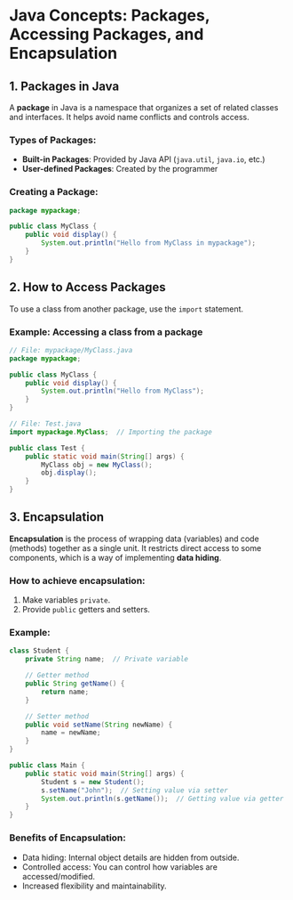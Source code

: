 
# Java Concepts: Packages, Accessing Packages, and Encapsulation

## 1. Packages in Java

A **package** in Java is a namespace that organizes a set of related classes and interfaces. It helps avoid name conflicts and controls access.

### Types of Packages:
- **Built-in Packages**: Provided by Java API (`java.util`, `java.io`, etc.)
- **User-defined Packages**: Created by the programmer

### Creating a Package:
```java
package mypackage;

public class MyClass {
    public void display() {
        System.out.println("Hello from MyClass in mypackage");
    }
}
```

## 2. How to Access Packages

To use a class from another package, use the `import` statement.

### Example: Accessing a class from a package
```java
// File: mypackage/MyClass.java
package mypackage;

public class MyClass {
    public void display() {
        System.out.println("Hello from MyClass");
    }
}
```

```java
// File: Test.java
import mypackage.MyClass;  // Importing the package

public class Test {
    public static void main(String[] args) {
        MyClass obj = new MyClass();
        obj.display();
    }
}
```

## 3. Encapsulation

**Encapsulation** is the process of wrapping data (variables) and code (methods) together as a single unit. It restricts direct access to some components, which is a way of implementing **data hiding**.

### How to achieve encapsulation:
1. Make variables `private`.
2. Provide `public` getters and setters.

### Example:
```java
class Student {
    private String name;  // Private variable

    // Getter method
    public String getName() {
        return name;
    }

    // Setter method
    public void setName(String newName) {
        name = newName;
    }
}

public class Main {
    public static void main(String[] args) {
        Student s = new Student();
        s.setName("John");  // Setting value via setter
        System.out.println(s.getName());  // Getting value via getter
    }
}
```

### Benefits of Encapsulation:
- Data hiding: Internal object details are hidden from outside.
- Controlled access: You can control how variables are accessed/modified.
- Increased flexibility and maintainability.
